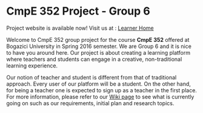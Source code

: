# CmpE 352 Project - Group 6
Project website is available now!
Visit us at : [Learner Home](http://35.156.14.81:8080)


Welcome to CmpE 352 group project for the course **CmpE 352** offered at Bogazici
University in Spring 2016 semester. We are Group 6 and it is nice to have you
around here. Our project is about creating a learning platform where teachers
and students can engage in a creative, non-traditional learning experience. 


Our notion of teacher and student is different from that of traditional approach.
Every user of our platform will be a student. On the other hand, for being a teacher one is expected to sign up as a teacher in the first place. For more information, please refer
to our [Wiki page](https://github.com/bounswe/bounswe2016group6/wiki)
to see what is currently going on such as our requirements, initial plan and
research topics.
